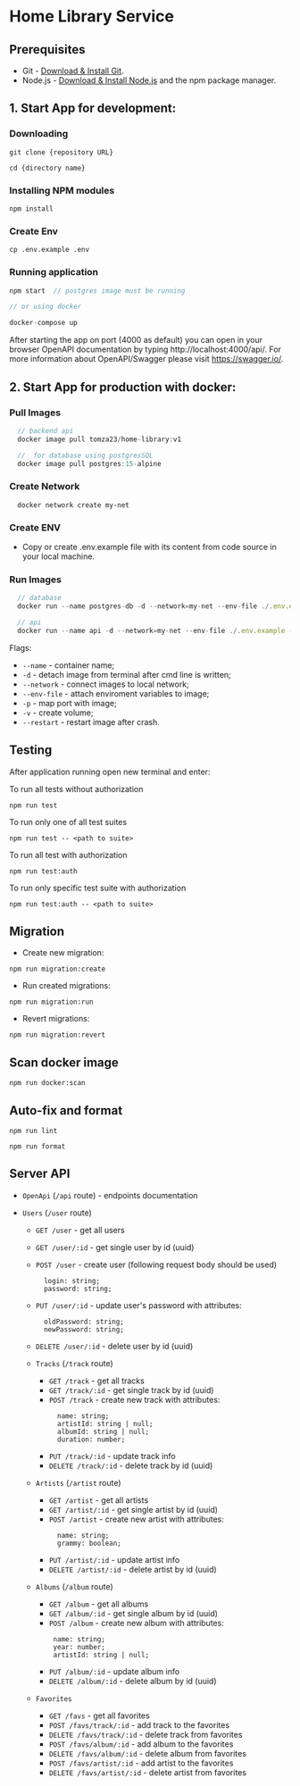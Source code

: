 # Home Library Service

## Prerequisites

- Git - [Download & Install Git](https://git-scm.com/downloads).
- Node.js - [Download & Install Node.js](https://nodejs.org/en/download/) and the npm package manager.
## 1. Start App for development:
### Downloading

```
git clone {repository URL}

cd {directory name}
```

### Installing NPM modules

```
npm install
```

### Create Env

```
cp .env.example .env
```

### Running application

```javascript
npm start  // postgres image must be running

// or using docker

docker-compose up
```

After starting the app on port (4000 as default) you can open
in your browser OpenAPI documentation by typing http://localhost:4000/api/.
For more information about OpenAPI/Swagger please visit https://swagger.io/.

## 2. Start App for production with docker:
### Pull Images
```js
  // backend api
  docker image pull tomza23/home-library:v1

  //  for database using postgresSQL
  docker image pull postgres:15-alpine
```

### Create Network
```
  docker network create my-net
```

### Create ENV
- Copy or create .env.example file with its content from code source in your local machine.

### Run Images
```js
  // database
  docker run --name postgres-db -d --network=my-net --env-file ./.env.example -p 5432:5432 -v db_data:/var/lib/postgresql/data --restart always postgres:15-alpine

  // api
  docker run --name api -d --network=my-net --env-file ./.env.example -p 4000:4000 tomza23/home-library:v1
```
Flags:
- `--name` - container name;
- `-d` - detach image from terminal after cmd line is written;
- `--network` - connect images to local network;
- `--env-file` - attach enviroment variables to image;
- `-p` - map port with image;
- `-v` - create volume;
- `--restart` - restart image after crash.

## Testing

After application running open new terminal and enter:

To run all tests without authorization

```
npm run test
```

To run only one of all test suites

```
npm run test -- <path to suite>
```

To run all test with authorization

```
npm run test:auth
```

To run only specific test suite with authorization

```
npm run test:auth -- <path to suite>
```

## Migration

- Create new migration:
```
npm run migration:create
```
- Run created migrations:
```
npm run migration:run
```
- Revert migrations:
```
npm run migration:revert
```

## Scan docker image 

```
npm run docker:scan
```

## Auto-fix and format

```
npm run lint
```

```
npm run format
```

## Server API

- `OpenApi` (`/api` route) - endpoints documentation

- `Users` (`/user` route)

  - `GET /user` - get all users
  - `GET /user/:id` - get single user by id (uuid)
  - `POST /user` - create user (following request body should be used)
    ```
      login: string;
      password: string;
    ```
  - `PUT /user/:id` - update user's password with attributes:
    ```
      oldPassword: string;
      newPassword: string;
    ```
  - `DELETE /user/:id` - delete user by id (uuid)

  - `Tracks` (`/track` route)

    - `GET /track` - get all tracks
    - `GET /track/:id` - get single track by id (uuid)
    - `POST /track` - create new track with attributes:
      ```
        name: string;
        artistId: string | null;
        albumId: string | null;
        duration: number;
      ```
    - `PUT /track/:id` - update track info
    - `DELETE /track/:id` - delete track by id (uuid)

  - `Artists` (`/artist` route)

    - `GET /artist` - get all artists
    - `GET /artist/:id` - get single artist by id (uuid)
    - `POST /artist` - create new artist with attributes:
      ```
        name: string;
        grammy: boolean;
      ```
    - `PUT /artist/:id` - update artist info
    - `DELETE /artist/:id` - delete artist by id (uuid)

  - `Albums` (`/album` route)

    - `GET /album` - get all albums
    - `GET /album/:id` - get single album by id (uuid)
    - `POST /album` - create new album with attributes:
      ```
       name: string;
       year: number;
       artistId: string | null;
      ```
    - `PUT /album/:id` - update album info
    - `DELETE /album/:id` - delete album by id (uuid)

  - `Favorites`
    - `GET /favs` - get all favorites
    - `POST /favs/track/:id` - add track to the favorites
    - `DELETE /favs/track/:id` - delete track from favorites
    - `POST /favs/album/:id` - add album to the favorites
    - `DELETE /favs/album/:id` - delete album from favorites
    - `POST /favs/artist/:id` - add artist to the favorites
    - `DELETE /favs/artist/:id` - delete artist from favorites
